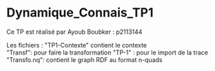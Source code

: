# Dynamique_Connais_TP1

Ce TP est réalisé par Ayoub Boubker : p2113144

Les fichiers :
"TP1-Contexte" contient le contexte   
"Transf": pour faire la transformation
"TP-1" :  pour le import de la trace  
"Transfo.nq": contient le graph RDF au format n-quads
